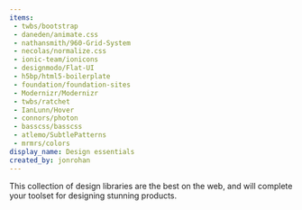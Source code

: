 ```yaml
---
items:
 - twbs/bootstrap
 - daneden/animate.css
 - nathansmith/960-Grid-System
 - necolas/normalize.css
 - ionic-team/ionicons
 - designmodo/Flat-UI
 - h5bp/html5-boilerplate
 - foundation/foundation-sites
 - Modernizr/Modernizr
 - twbs/ratchet
 - IanLunn/Hover
 - connors/photon
 - basscss/basscss
 - atlemo/SubtlePatterns
 - mrmrs/colors
display_name: Design essentials
created_by: jonrohan
---
```

This collection of design libraries are the best on the web, and will complete your toolset for designing stunning products.
